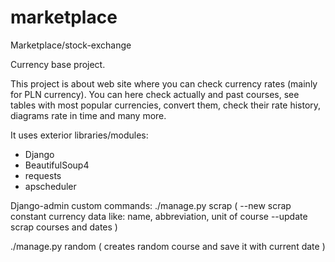# marketplace
Marketplace/stock-exchange

Currency base project.

This project is about web site where you can check currency rates (mainly for PLN currency).
You can here check actually and past courses, see tables with most popular currencies, convert them,
check their rate history, diagrams rate in time and many more.

It uses exterior libraries/modules:
  - Django
  - BeautifulSoup4
  - requests
  - apscheduler
  
Django-admin custom commands:
  ./manage.py scrap (
    --new      scrap constant currency data like: name, abbreviation, unit of course
    --update   scrap courses and dates
  )
  
  ./manage.py random (
    creates random course and save it with current date
  )

